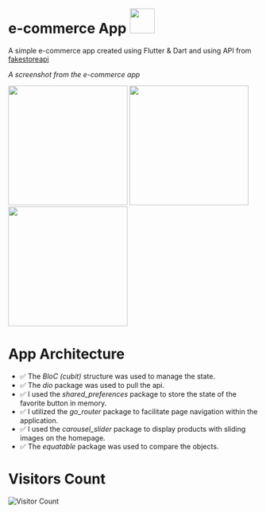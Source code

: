 # e-commerce App <img src="https://user-images.githubusercontent.com/25181517/186150365-da1eccce-6201-487c-8649-45e9e99435fd.png"  width="50">

A simple e-commerce app created using Flutter & Dart and using API from [fakestoreapi](https://fakestoreapi.com/)

*A screenshot from the e-commerce app*

<img src="https://github.com/semseyy/e-commerce_with_cubit/assets/148747503/c3518559-69ea-4cd7-993c-a11b6347b3c0"  width="240">    <img src="https://github.com/semseyy/e-commerce_with_cubit/assets/148747503/bb79eb98-8f78-489f-9c21-c71df709ef31"  width="240">    <img src="https://github.com/semseyy/e-commerce_with_cubit/assets/148747503/21d79e06-ecae-4feb-bf2e-73893719b7ee"  width="240">


# App Architecture

- &#x2705; The *BloC (cubit)* structure was used to manage the state.
- &#x2705; The *dio* package was used to pull the api.
- &#x2705; I used the *shared_preferences* package to store the state of the favorite button in memory.
- &#x2705; I utilized the *go_router* package to facilitate page navigation within the application.
- &#x2705; I used the *carousel_slider* package to display products with sliding images on the homepage.
- &#x2705; The *equatable* package was used to compare the objects.

# Visitors Count

![Visitor Count](https://profile-counter.glitch.me/{semseyy}/count.svg)
